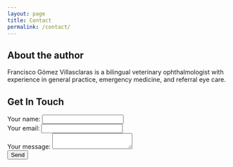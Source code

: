 ```yaml
---
layout: page
title: Contact
permalink: /contact/
---
```

## About the author

Francisco Gómez Villasclaras is a bilingual veterinary ophthalmologist with experience in general practice, emergency medicine, and referral eye care.


## Get In Touch

<!-- Copied from Fromspree (under frang*******t@****) -->
<form
  action="https://formspree.io/f/manbdopv"
  method="POST"
>  <label>
    Your name:
    <input type="name" name="name">
  </label>
  <br/>
  <label>
    Your email:
    <input type="email" name="email">
  </label>
  <br/>
  <label>
    Your message:
    <textarea name="message"></textarea>
  </label>
  <br/>
  <!-- your other form fields go here -->
  <button type="submit">Send</button>
</form>
